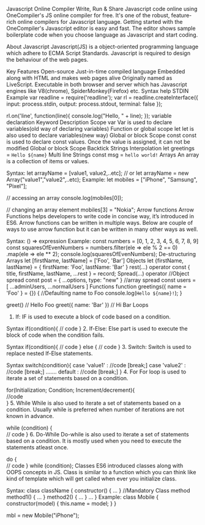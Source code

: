 Javascript Online Compiler
Write, Run & Share Javascript code online using OneCompiler's JS online compiler for free. It's one of the robust, feature-rich online compilers for Javascript language. Getting started with the OneCompiler's Javascript editor is easy and fast. The editor shows sample boilerplate code when you choose language as Javascript and start coding.

About Javascript
Javascript(JS) is a object-oriented programming language which adhere to ECMA Script Standards. Javascript is required to design the behaviour of the web pages.

Key Features
Open-source
Just-in-time compiled language
Embedded along with HTML and makes web pages alive
Originally named as LiveScript.
Executable in both browser and server which has Javascript engines like V8(chrome), SpiderMonkey(Firefox) etc.
Syntax help
STDIN Example
var readline = require('readline');
var rl = readline.createInterface({
input: process.stdin,
output: process.stdout,
terminal: false
});

rl.on('line', function(line){
console.log("Hello, " + line);
});
variable declaration
Keyword	Description	Scope
var	Var is used to declare variables(old way of declaring variables)	Function or global scope
let	let is also used to declare variables(new way)	Global or block Scope
const	const is used to declare const values. Once the value is assigned, it can not be modified	Global or block Scope
Backtick Strings
Interpolation
let greetings = `Hello ${name}`
Multi line Strings
const msg = `
hello
world!
`
Arrays
An array is a collection of items or values.

Syntax:
let arrayName = [value1, value2,..etc];
// or
let arrayName = new Array("value1","value2",..etc);
Example:
let mobiles = ["iPhone", "Samsung", "Pixel"];

// accessing an array
console.log(mobiles[0]);

// changing an array element
mobiles[3] = "Nokia";
Arrow functions
Arrow Functions helps developers to write code in concise way, it’s introduced in ES6.
Arrow functions can be written in multiple ways. Below are couple of ways to use arrow function but it can be written in many other ways as well.

Syntax:
() => expression
Example:
const numbers = [0, 1, 2, 3, 4, 5, 6, 7, 8, 9]
const squaresOfEvenNumbers = numbers.filter(ele => ele % 2 == 0)
.map(ele => ele ** 2);
console.log(squaresOfEvenNumbers);
De-structuring
Arrays
let [firstName, lastName] = ['Foo', 'Bar']
Objects
let {firstName, lastName} = {
firstName: 'Foo',
lastName: 'Bar'
}
rest(...) operator
const {
title,
firstName,
lastName,
...rest
} = record;
Spread(...) operator
//Object spread
const post = {
...options,
type: "new"
}
//array spread
const users = [
...adminUsers,
...normalUsers
]
Functions
function greetings({ name = 'Foo' } = {}) { //Defaulting name to Foo
console.log(`Hello ${name}!`);
}

greet() // Hello Foo
greet({ name: 'Bar' }) // Hi Bar
Loops
1. If:
   IF is used to execute a block of code based on a condition.

Syntax
if(condition){
// code
}
2. If-Else:
   Else part is used to execute the block of code when the condition fails.

Syntax
if(condition){
// code
} else {
// code
}
3. Switch:
   Switch is used to replace nested If-Else statements.

Syntax
switch(condition){
case 'value1' :
//code
[break;]
case 'value2' :
//code
[break;]
.......
default :
//code
[break;]
}
4. For
   For loop is used to iterate a set of statements based on a condition.

for(Initialization; Condition; Increment/decrement){  
//code  
}
5. While
   While is also used to iterate a set of statements based on a condition. Usually while is preferred when number of iterations are not known in advance.

while (condition) {  
// code
}
6. Do-While
   Do-while is also used to iterate a set of statements based on a condition. It is mostly used when you need to execute the statements atleast once.

do {  
// code
} while (condition);
Classes
ES6 introduced classes along with OOPS concepts in JS. Class is similar to a function which you can think like kind of template which will get called when ever you initialize class.

Syntax:
class className {
constructor() { ... } //Mandatory Class method
method1() { ... }
method2() { ... }
...
}
Example:
class Mobile {
constructor(model) {
this.name = model;
}
}

mbl = new Mobile("iPhone");